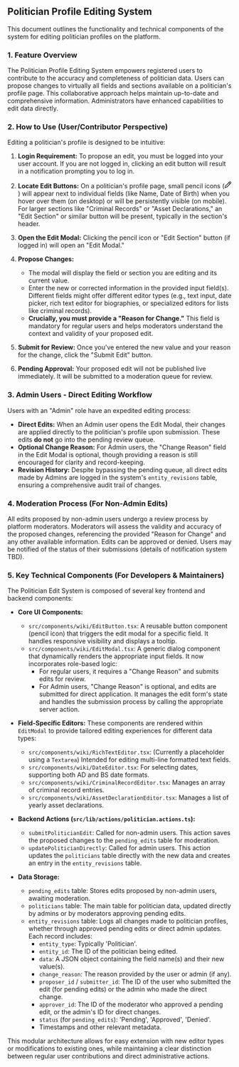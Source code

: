 ## Politician Profile Editing System

This document outlines the functionality and technical components of the system for editing politician profiles on the platform.

### 1. Feature Overview

The Politician Profile Editing System empowers registered users to contribute to the accuracy and completeness of politician data. Users can propose changes to virtually all fields and sections available on a politician's profile page. This collaborative approach helps maintain up-to-date and comprehensive information. Administrators have enhanced capabilities to edit data directly.

### 2. How to Use (User/Contributor Perspective)

Editing a politician's profile is designed to be intuitive:

1.  **Login Requirement:** To propose an edit, you must be logged into your user account. If you are not logged in, clicking an edit button will result in a notification prompting you to log in.

2.  **Locate Edit Buttons:** On a politician's profile page, small pencil icons (<svg xmlns="http://www.w3.org/2000/svg" width="16" height="16" viewBox="0 0 24 24" fill="none" stroke="currentColor" stroke-width="2" stroke-linecap="round" stroke-linejoin="round" class="lucide lucide-pencil"><path d="M17 3a2.85 2.83 0 1 1 4 4L7.5 20.5 2 22l1.5-5.5Z"/><path d="m15 5 4 4"/></svg>) will appear next to individual fields (like Name, Date of Birth) when you hover over them (on desktop) or will be persistently visible (on mobile). For larger sections like "Criminal Records" or "Asset Declarations," an "Edit Section" or similar button will be present, typically in the section's header.

3.  **Open the Edit Modal:** Clicking the pencil icon or "Edit Section" button (if logged in) will open an "Edit Modal."

4.  **Propose Changes:**
    *   The modal will display the field or section you are editing and its current value.
    *   Enter the new or corrected information in the provided input field(s). Different fields might offer different editor types (e.g., text input, date picker, rich text editor for biographies, or specialized editors for lists like criminal records).
    *   **Crucially, you must provide a "Reason for Change."** This field is mandatory for regular users and helps moderators understand the context and validity of your proposed edit.

5.  **Submit for Review:** Once you've entered the new value and your reason for the change, click the "Submit Edit" button.

6.  **Pending Approval:** Your proposed edit will not be published live immediately. It will be submitted to a moderation queue for review.

### 3. Admin Users - Direct Editing Workflow

Users with an "Admin" role have an expedited editing process:

*   **Direct Edits:** When an Admin user opens the Edit Modal, their changes are applied directly to the politician's profile upon submission. These edits **do not** go into the pending review queue.
*   **Optional Change Reason:** For Admin users, the "Change Reason" field in the Edit Modal is optional, though providing a reason is still encouraged for clarity and record-keeping.
*   **Revision History:** Despite bypassing the pending queue, all direct edits made by Admins are logged in the system's `entity_revisions` table, ensuring a comprehensive audit trail of changes.

### 4. Moderation Process (For Non-Admin Edits)

All edits proposed by non-admin users undergo a review process by platform moderators. Moderators will assess the validity and accuracy of the proposed changes, referencing the provided "Reason for Change" and any other available information. Edits can be approved or denied. Users may be notified of the status of their submissions (details of notification system TBD).

### 5. Key Technical Components (For Developers & Maintainers)

The Politician Edit System is composed of several key frontend and backend components:

*   **Core UI Components:**
    *   `src/components/wiki/EditButton.tsx`: A reusable button component (pencil icon) that triggers the edit modal for a specific field. It handles responsive visibility and displays a tooltip.
    *   `src/components/wiki/EditModal.tsx`: A generic dialog component that dynamically renders the appropriate input fields. It now incorporates role-based logic:
        *   For regular users, it requires a "Change Reason" and submits edits for review.
        *   For Admin users, "Change Reason" is optional, and edits are submitted for direct application.
        It manages the edit form's state and handles the submission process by calling the appropriate server action.

*   **Field-Specific Editors:** These components are rendered within `EditModal` to provide tailored editing experiences for different data types:
    *   `src/components/wiki/RichTextEditor.tsx`: (Currently a placeholder using a `Textarea`) Intended for editing multi-line formatted text fields.
    *   `src/components/wiki/DateEditor.tsx`: For selecting dates, supporting both AD and BS date formats.
    *   `src/components/wiki/CriminalRecordEditor.tsx`: Manages an array of criminal record entries.
    *   `src/components/wiki/AssetDeclarationEditor.tsx`: Manages a list of yearly asset declarations.

*   **Backend Actions (`src/lib/actions/politician.actions.ts`):**
    *   `submitPoliticianEdit`: Called for non-admin users. This action saves the proposed changes to the `pending_edits` table for moderation.
    *   `updatePoliticianDirectly`: Called for admin users. This action updates the `politicians` table directly with the new data and creates an entry in the `entity_revisions` table.

*   **Data Storage:**
    *   `pending_edits` table: Stores edits proposed by non-admin users, awaiting moderation.
    *   `politicians` table: The main table for politician data, updated directly by admins or by moderators approving pending edits.
    *   `entity_revisions` table: Logs all changes made to politician profiles, whether through approved pending edits or direct admin updates. Each record includes:
        *   `entity_type`: Typically 'Politician'.
        *   `entity_id`: The ID of the politician being edited.
        *   `data`: A JSON object containing the field name(s) and their new value(s).
        *   `change_reason`: The reason provided by the user or admin (if any).
        *   `proposer_id` / `submitter_id`: The ID of the user who submitted the edit (for pending edits) or the admin who made the direct change.
        *   `approver_id`: The ID of the moderator who approved a pending edit, or the admin's ID for direct changes.
        *   `status` (for `pending_edits`): 'Pending', 'Approved', 'Denied'.
        *   Timestamps and other relevant metadata.

This modular architecture allows for easy extension with new editor types or modifications to existing ones, while maintaining a clear distinction between regular user contributions and direct administrative actions.
